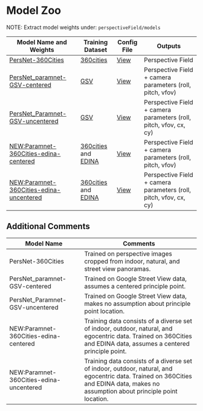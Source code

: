 
# Model Zoo

NOTE: Extract model weights under: `perspectiveField/models`

| Model Name and Weights                                                                                                    | Training Dataset                                                                                                          | Config File                                  | Outputs                                                           |
| ------------------------------------------------------------------------------------------------------------------------- | ------------------------------------------------------------------------------------------------------------------------- | ---------------------------------------------------- | ----------------------------------------------------------------- |
| [PersNet-360Cities](https://www.dropbox.com/s/czqrepqe7x70b7y/cvpr2023.pth)                                               | [360cities](https://www.360cities.net)                                                                                    | [View](../models/cvpr2023.yaml)                       | Perspective Field                                                 |
| [PersNet_paramnet-GSV-centered](https://www.dropbox.com/s/g6xwbgnkggapyeu/paramnet_gsv_rpf.pth)                           | [GSV](https://research.google/pubs/pub36899/)                                                                             | [View](../models/paramnet_gsv_rpf.yaml)               | Perspective Field + camera parameters (roll, pitch, vfov)         |
| [PersNet_Paramnet-GSV-uncentered](https://www.dropbox.com/s/ufdadxigewakzlz/paramnet_gsv_rpfpp.pth)                       | [GSV](https://research.google/pubs/pub36899/)                                                                             | [View](../models/paramnet_gsv_rpfpp.yaml)             | Perspective Field + camera parameters (roll, pitch, vfov, cx, cy) |
| [NEW:Paramnet-360Cities-edina-centered](https://www.dropbox.com/s/z2dja70bgy007su/paramnet_360cities_edina_rpf.pth)       | [360cities](https://www.360cities.net/) and [EDINA](https://github.com/tien-d/EgoDepthNormal/blob/main/README_dataset.md) | [View](../models/paramnet_360cities_edina_rpf.yaml)   | Perspective Field + camera parameters (roll, pitch, vfov)         |
| [NEW:Paramnet-360Cities-edina-uncentered](https://www.dropbox.com/s/nt29e1pi83mm1va/paramnet_360cities_edina_rpfpp.pth)  | [360cities](https://www.360cities.net/) and [EDINA](https://github.com/tien-d/EgoDepthNormal/blob/main/README_dataset.md) | [View](../models/paramnet_360cities_edina_rpfpp.yaml) | Perspective Field + camera parameters (roll, pitch, vfov, cx, cy) |

## Additional Comments

| Model Name                                        | Comments                                                                                     |
| ------------------------------------------------- | -------------------------------------------------------------------------------------------- |
| PersNet-360Cities                                 | Trained on perspective images cropped from indoor, natural, and street view panoramas.       |
| PersNet_paramnet-GSV-centered                     | Trained on Google Street View data, assumes a centered principle point.                      |
| PersNet_Paramnet-GSV-uncentered                    | Trained on Google Street View data, makes no assumption about principle point location.      |
| NEW:Paramnet-360Cities-edina-centered              | Training data consists of a diverse set of indoor, outdoor, natural, and egocentric data. Trained on 360Cities and EDINA data, assumes a centered principle point. |
| NEW:Paramnet-360Cities-edina-uncentered            | Training data consists of a diverse set of indoor, outdoor, natural, and egocentric data. Trained on 360Cities and EDINA data, makes no assumption about principle point location. |

